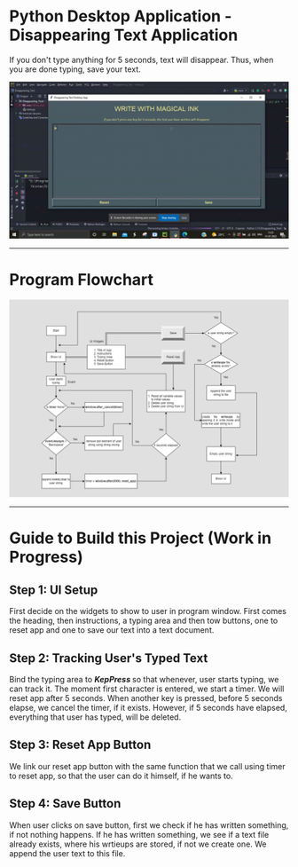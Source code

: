 # Python Desktop Application - Disappearing Text Application
If you don't type anything for 5 seconds, text will disappear. Thus, when you are done typing, save your text.

<div>
  <img src="./disappearing_text.gif" alt="Code Output">
</div>

<hr>

<h1> Program Flowchart </h1>
<div>
  <img src="./Disappearing Text Flowchart.png" alt="Program Flowchart">
</div>

<hr>

<h1> Guide to Build this Project </i> (Work in Progress) </i> </h1>

<h2> Step 1: UI Setup </h2>
<p>
  First decide on the widgets to show to user in program window. First comes the heading, then instructions, a typing area and then tow buttons, one to reset app and one to save our text into a text document.
</p>

<h2> Step 2: Tracking User's Typed Text </h2>
<p>
  Bind the typing area to <em> <b> KepPress </b> </em> so that whenever, user starts typing, we can track it. The moment first character is entered, we start a timer.
  We will reset app after 5 seconds. When another key is pressed, before 5 seconds elapse, we cancel the timer, if it exists. However, if 5 seconds have elapsed, everything that user has typed, will be deleted.
</p>


<h2> Step 3: Reset App Button </h2>
<p>
  We link our reset app button with the same function that we call using timer to reset app, so that the user can do it himself, if he wants to.
</p>

<h2> Step 4: Save Button </h2>
<p>
  When user clicks on save button, first we check if he has written something, if not nothing happens. If he has written something, we see if a text file already exists, where his wrtieups are stored, if not we create one. We append the user text to this file.
</p>
